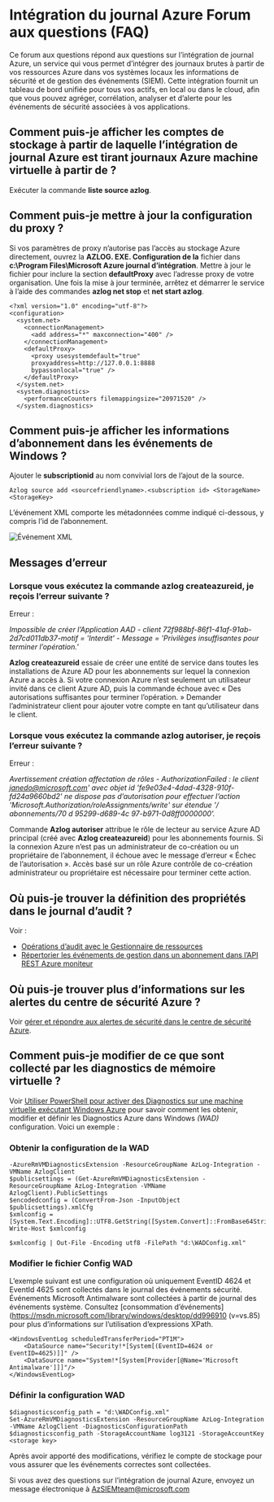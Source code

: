 <properties
   pageTitle="Intégration du journal Azure FAQ | Microsoft Azure"
   description="Ce forum aux questions répond aux questions sur l’intégration de journal Azure."
   services="security"
   documentationCenter="na"
   authors="TomShinder"
   manager="MBaldwin"
   editor="TerryLanfear"/>

<tags
   ms.service="security"
   ms.devlang="na"
   ms.topic="article"
   ms.tgt_pltfrm="na"
   ms.workload="na"
   ms.date="08/23/2016"
   ms.author="TomSh"/>

# <a name="azure-log-integration-frequently-asked-questions-faq"></a>Intégration du journal Azure Forum aux questions (FAQ)

Ce forum aux questions répond aux questions sur l’intégration de journal Azure, un service qui vous permet d’intégrer des journaux brutes à partir de vos ressources Azure dans vos systèmes locaux les informations de sécurité et de gestion des événements (SIEM). Cette intégration fournit un tableau de bord unifiée pour tous vos actifs, en local ou dans le cloud, afin que vous pouvez agréger, corrélation, analyser et d’alerte pour les événements de sécurité associées à vos applications.

## <a name="how-can-i-see-the-storage-accounts-from-which-azure-log-integration-is-pulling-azure-vm-logs-from"></a>Comment puis-je afficher les comptes de stockage à partir de laquelle l’intégration de journal Azure est tirant journaux Azure machine virtuelle à partir de ?

Exécuter la commande **liste source azlog**.

## <a name="how-can-i-update-the-proxy-configuration"></a>Comment puis-je mettre à jour la configuration du proxy ?

Si vos paramètres de proxy n’autorise pas l’accès au stockage Azure directement, ouvrez la **AZLOG. EXE. Configuration de la** fichier dans **c:\Program Files\Microsoft Azure journal d’intégration**. Mettre à jour le fichier pour inclure la section **defaultProxy** avec l’adresse proxy de votre organisation. Une fois la mise à jour terminée, arrêtez et démarrer le service à l’aide des commandes **azlog net stop** et **net start azlog**.

    <?xml version="1.0" encoding="utf-8"?>
    <configuration>
      <system.net>
        <connectionManagement>
          <add address="*" maxconnection="400" />
        </connectionManagement>
        <defaultProxy>
          <proxy usesystemdefault="true"
          proxyaddress=http://127.0.0.1:8888
          bypassonlocal="true" />
        </defaultProxy>
      </system.net>
      <system.diagnostics>
        <performanceCounters filemappingsize="20971520" />
      </system.diagnostics>   

## <a name="how-can-i-see-the-subscription-information-in-windows-events"></a>Comment puis-je afficher les informations d’abonnement dans les événements de Windows ?

Ajouter le **subscriptionid** au nom convivial lors de l’ajout de la source.

    Azlog source add <sourcefriendlyname>.<subscription id> <StorageName> <StorageKey>  

L’événement XML comporte les métadonnées comme indiqué ci-dessous, y compris l’id de l’abonnement.

![Événement XML][1]

## <a name="error-messages"></a>Messages d’erreur

### <a name="when-running-command-azlog-createazureid-why-do-i-get-the-following-error"></a>Lorsque vous exécutez la commande **azlog createazureid**, je reçois l’erreur suivante ?

Erreur :

  *Impossible de créer l’Application AAD - client 72f988bf-86f1-41af-91ab-2d7cd011db37-motif = 'Interdit' - Message = 'Privilèges insuffisantes pour terminer l’opération.'*

**Azlog createazureid** essaie de créer une entité de service dans toutes les installations de Azure AD pour les abonnements sur lequel la connexion Azure a accès à. Si votre connexion Azure n’est seulement un utilisateur invité dans ce client Azure AD, puis la commande échoue avec « Des autorisations suffisantes pour terminer l’opération. » Demander l’administrateur client pour ajouter votre compte en tant qu’utilisateur dans le client.

### <a name="when-running-command-azlog-authorize-why-do-i-get-the-following-error"></a>Lorsque vous exécutez la commande **azlog autoriser**, je reçois l’erreur suivante ?

Erreur :

  *Avertissement création affectation de rôles - AuthorizationFailed : le client janedo@microsoft.com' avec objet id 'fe9e03e4-4dad-4328-910f-fd24a9660bd2' ne dispose pas d’autorisation pour effectuer l’action 'Microsoft.Authorization/roleAssignments/write' sur étendue '/ abonnements/70 d 95299-d689-4c 97-b971-0d8ff0000000'.*

Commande **Azlog autoriser** attribue le rôle de lecteur au service Azure AD principal (créé avec **Azlog createazureid**) pour les abonnements fournis. Si la connexion Azure n’est pas un administrateur de co-création ou un propriétaire de l’abonnement, il échoue avec le message d’erreur « Échec de l’autorisation ». Accès basé sur un rôle Azure contrôle de co-création administrateur ou propriétaire est nécessaire pour terminer cette action.

## <a name="where-can-i-find-the-definition-of-the-properties-in-audit-log"></a>Où puis-je trouver la définition des propriétés dans le journal d’audit ?

Voir :

- [Opérations d’audit avec le Gestionnaire de ressources](../resource-group-audit.md)
- [Répertorier les événements de gestion dans un abonnement dans l’API REST Azure moniteur](https://msdn.microsoft.com/library/azure/dn931934.aspx)

## <a name="where-can-i-find-details-on-azure-security-center-alerts"></a>Où puis-je trouver plus d’informations sur les alertes du centre de sécurité Azure ?

Voir [gérer et répondre aux alertes de sécurité dans le centre de sécurité Azure](../security-center/security-center-managing-and-responding-alerts.md).

## <a name="how-can-i-modify-what-is-collected-with-vm-diagnostics"></a>Comment puis-je modifier de ce que sont collecté par les diagnostics de mémoire virtuelle ?

Voir [Utiliser PowerShell pour activer des Diagnostics sur une machine virtuelle exécutant Windows Azure](../virtual-machines/virtual-machines-windows-ps-extensions-diagnostics.md) pour savoir comment les obtenir, modifier et définir les Diagnostics Azure dans Windows *(WAD)* configuration. Voici un exemple :

### <a name="get-the-wad-config"></a>Obtenir la configuration de la WAD

    -AzureRmVMDiagnosticsExtension -ResourceGroupName AzLog-Integration -VMName AzlogClient
    $publicsettings = (Get-AzureRmVMDiagnosticsExtension -ResourceGroupName AzLog-Integration -VMName AzlogClient).PublicSettings
    $encodedconfig = (ConvertFrom-Json -InputObject $publicsettings).xmlCfg
    $xmlconfig = [System.Text.Encoding]::UTF8.GetString([System.Convert]::FromBase64String($encodedconfig))
    Write-Host $xmlconfig

    $xmlconfig | Out-File -Encoding utf8 -FilePath "d:\WADConfig.xml"

### <a name="modify-the-wad-config"></a>Modifier le fichier Config WAD

L’exemple suivant est une configuration où uniquement EventID 4624 et EventId 4625 sont collectés dans le journal des événements sécurité. Événements Microsoft Antimalware sont collectées à partir de journal des événements système. Consultez [consommation d’événements] (https://msdn.microsoft.com/library/windows/desktop/dd996910 (v=vs.85) pour plus d’informations sur l’utilisation d’expressions XPath.

    <WindowsEventLog scheduledTransferPeriod="PT1M">
        <DataSource name="Security!*[System[(EventID=4624 or EventID=4625)]]" />
        <DataSource name="System!*[System[Provider[@Name='Microsoft Antimalware']]]"/>
    </WindowsEventLog>

### <a name="set-the-wad-configuration"></a>Définir la configuration WAD

    $diagnosticsconfig_path = "d:\WADConfig.xml"
    Set-AzureRmVMDiagnosticsExtension -ResourceGroupName AzLog-Integration -VMName AzlogClient -DiagnosticsConfigurationPath $diagnosticsconfig_path -StorageAccountName log3121 -StorageAccountKey <storage key>

Après avoir apporté des modifications, vérifiez le compte de stockage pour vous assurer que les événements correctes sont collectées.

Si vous avez des questions sur l’intégration de journal Azure, envoyez un message électronique à [AzSIEMteam@microsoft.com](mailto:AzSIEMteam@microsoft.com)

<!--Image references-->
[1]: ./media/security-azure-log-integration-faq/event-xml.png
